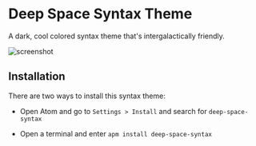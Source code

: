 # Deep Space Syntax Theme

A dark, cool colored syntax theme that's intergalactically friendly.

![screenshot](https://raw.githubusercontent.com/tyrannicaltoucan/deep-space-syntax/master/screenshot.png)

## Installation
There are two ways to install this syntax theme:
 * Open Atom and go to `Settings > Install` and search for `deep-space-syntax`

 * Open a terminal and enter `apm install deep-space-syntax`
